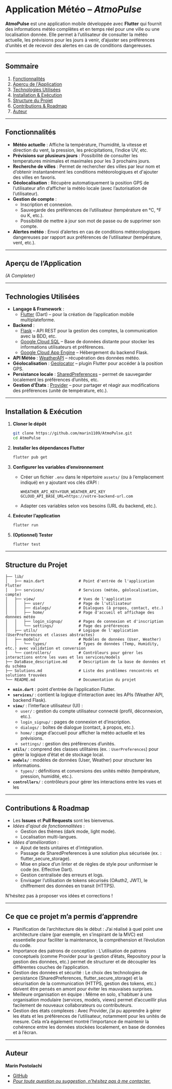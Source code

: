# Application Météo – *AtmoPulse*

**AtmoPulse** est une application mobile développée avec **Flutter** qui fournit des informations météo complètes et en temps réel pour une ville ou une localisation donnée. Elle permet à l’utilisateur de consulter la météo actuelle, les prévisions pour les jours à venir, d’ajuster ses préférences d’unités et de recevoir des alertes en cas de conditions dangereuses.

---

## Sommaire

1. [Fonctionnalités](#fonctionnalités)  
2. [Aperçu de l'Application](#aperçu-de-lapplication)  
3. [Technologies Utilisées](#technologies-utilisées)  
4. [Installation & Exécution](#installation--exécution)  
5. [Structure du Projet](#structure-du-projet)  
6. [Contributions & Roadmap](#contributions--roadmap)  
7. [Auteur](#auteur)  

---

## Fonctionnalités

- **Météo actuelle** : Affiche la température, l’humidité, la vitesse et direction du vent, la pression, les précipitations, l’indice UV, etc.  
- **Prévisions sur plusieurs jours** : Possibilité de consulter les temperatures minimales et maximales pour les 3 prochains jours.
- **Recherche de villes** : Permet de rechercher des villes par leur nom et d’obtenir instantanément les conditions météorologiques et d'ajouter des villes en favoris.
- **Géolocalisation** : Récupère automatiquement la position GPS de l’utilisateur afin d’afficher la météo locale (avec l’autorisation de l’utilisateur).  
- **Gestion de compte** :  
  - Inscription et connexion.
  - Sauvegarde des préférences de l’utilisateur (température en °C, °F ou K, etc.).
  - Possibilité de mettre à jour son mot de passe ou de supprimer son compte.
- **Alertes météo** : Envoi d’alertes en cas de conditions météorologiques dangereuses par rapport aux préférences de l’utilisateur (température, vent, etc.).

---

## Aperçu de l’Application

*(A Completer)*

---

## Technologies Utilisées

- **Langage & Framework** :  
  - [Flutter](https://flutter.dev/) (Dart) – pour la création de l’application mobile multiplateforme.
- **Backend** :
  - [Flask](https://flask.palletsprojects.com/) – API REST pour la gestion des comptes, la communication avec la BDD, etc.
  - [Google Cloud SQL](https://cloud.google.com/sql/) – Base de données distante pour stocker les informations utilisateurs et préférences.
  - [Google Cloud App Engine](https://cloud.google.com/appengine/) – Hébergement du backend Flask.
- **API Météo** : [WeatherAPI](https://www.weatherapi.com/) – récupération des données météo.  
- **Géolocalisation** : [Geolocator](https://pub.dev/packages/geolocator) – plugin Flutter pour accéder à la position GPS.
- **Persistance locale** : [SharedPreferences](https://pub.dev/packages/shared_preferences) – permet de sauvegarder localement les préférences d’unités, etc. 
- **Gestion d’États** : [Provider](https://pub.dev/packages/provider) – pour partager et réagir aux modifications des préférences (unité de température, etc.).

---

## Installation & Exécution

1. **Cloner le dépôt**  
   ```bash
   git clone https://github.com/marin1109/AtmoPulse.git
   cd AtmoPulse
   ```

2. **Installer les dépendances Flutter**  
   ```bash
   flutter pub get
   ```

3. **Configurer les variables d’environnement**  
   - Créer un fichier `.env` dans le répertoire `assets/` (ou à l’emplacement indiqué) en y ajoutant vos clés d’API :
     ```
     WHEATHER_API_KEY=YOUR_WEATHER_API_KEY
     GCLOUD_API_BASE_URL=https://votre-backend-url.com
     ```
   - Adapter ces variables selon vos besoins (URL du backend, etc.).

4. **Exécuter l’application**  
     ```bash
     flutter run
     ```  

5. **(Optionnel) Tester**  
     ```bash
     flutter test
     ```

---

## Structure du Projet

```
├── lib/
│   ├── main.dart               # Point d'entrée de l'application Flutter
│   ├── services/               # Services (météo, géolocalisation, compte)
│   ├── view/                   # Vues de l'application
│   │   ├── user/               # Page de l'utilisateur
│   │   ├── dialogs/            # Dialogues (à propos, contact, etc.)
│   │   ├── home/               # Page d'accueil et affichage des données météo
│   │   ├── login_signup/       # Pages de connexion et d'inscription
│   │   └── settings/           # Page des préférences
│   ├── utils/                  # Logique de l'application (UserPreferences et classes abstractes)
│   ├── models/                 # Modèles de données (User, Weather)
│   │   └── types/              # Types de données (Temp, Humidity, etc.) avec validation et conversion
│   └── controllers/            # Contrôleurs pour gérer les interactions entre les vues et les services/models
├── DataBase_descriptive.md     # Description de la base de données et du schéma
├── Solutions.md                # Liste des problèmes rencontrés et solutions trouvées
└── README.md                   # Documentation du projet
```

- **`main.dart`** : point d’entrée de l’application Flutter.  
- **`services/`** : contient la logique d’interaction avec les APIs (Weather API, backend Flask).  
- **`view/`** : l’interface utilisateur (UI) :  
  - `user/` : gestion du compte utilisateur connecté (profil, déconnexion, etc.).
  - `login_signup/` : pages de connexion et d’inscription.
  - `dialogs/` : boîtes de dialogue (contact, à propos, etc.).  
  - `home/` : page d’accueil pour afficher la météo actuelle et les prévisions.  
  - `settings/` : gestion des préférences d’unités.  
- **`utils/`** : comprend des classes utilitaires (ex. : `UserPreferences`) pour gérer la logique d’état et de stockage local.  
- **`models/`** : modèles de données (User, Weather) pour structurer les informations.
  - `types/` : définitions et conversions des unités météo (température, pression, humidité, etc.).
- **`controllers/`** : contrôleurs pour gérer les interactions entre les vues et les  
---

## Contributions & Roadmap

- Les **Issues** et **Pull Requests** sont les bienvenus.  
- *Idées d'ajout de fonctionnalitées* :  
  - Gestion des thèmes (dark mode, light mode).  
  - Localisation multi-langues.
- *Idées d'amélioration* :  
  - Ajout de tests unitaires et d’intégration.  
  - Passage de SharedPreferences à une solution plus sécurisée (ex. : flutter_secure_storage).
  - Mise en place d’un linter et de règles de style pour uniformiser le code (ex. Effective Dart).
  - Gestion centralisée des erreurs et logs.
  - Envisager l’utilisation de tokens sécurisés (OAuth2, JWT), le chiffrement des données en transit (HTTPS).

N’hésitez pas à proposer vos idées et corrections !

---

## Ce que ce projet m’a permis d’apprendre

- Planification de l’architecture dès le début : J’ai réalisé à quel point une architecture claire (par exemple, en s’inspirant de la MVC) est essentielle pour faciliter la maintenance, la compréhension et l’évolution du code.
- Importance des patrons de conception : L’utilisation de patrons conceptuels (comme Provider pour la gestion d’états, Repository pour la gestion des données, etc.) permet de structurer et de découpler les différentes couches de l’application.
- Gestion des données et sécurité : Le choix des technologies de persistance (SharedPreferences, flutter_secure_storage) et la sécurisation de la communication (HTTPS, gestion des tokens, etc.) doivent être pensés en amont pour éviter les mauvaises surprises.
- Meilleure organisation en équipe : Même en solo, s’habituer à une organisation modulaire (services, models, views) permet d’accueillir plus facilement de nouveaux collaborateurs ou contributeurs.
- Gestion des états complexes : Avec Provider, j’ai pu apprendre à gérer les états et les préférences de l’utilisateur, notamment pour les unités de mesure. Cela m’a également montré l’importance de maintenir la cohérence entre les données stockées localement, en base de données et à l’écran.

---

## Auteur

**Marin Postolachi**  
- [GitHub](https://github.com/marin1109)  
- [*Pour toute question ou suggestion, n’hésitez pas à me contacter.*](mailto:marin.postolachi@etu.u-paris.fr)

